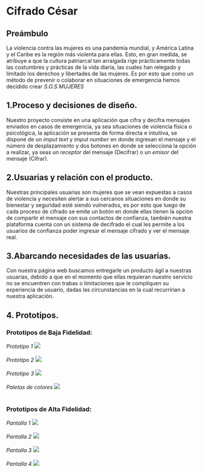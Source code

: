 # Cifrado César

## Preámbulo
La violencia contra las mujeres es una pandemia mundial, y América Latina y el Caribe es la región más violenta para ellas. Esto, en gran medida, se atribuye a que la cultura patriarcal tan arraigada rige prácticamente todas las costumbres y prácticas de la vida diaria, las cuales han relegado y limitado los derechos y libertades de las mujeres.
Es por esto que como un método de prevenir o colaborar en situaciones de emergencia hemos decidido crear *S.O.S MUJERES* 

## 1.Proceso y decisiones de diseño.
Nuestro proyecto consiste en una aplicación que cifra y decifra mensajes enviados en casos de emergencia, ya sea situaciones de violencia física o psicológica, la aplicación se presenta de forma directa e intuitiva, se dispone de un *imput text* y *imput number* en donde ingresan el mensaje y el número de desplazamiento y dos botones en donde se selecciona la opción a realizar, ya seas un *receptor* del mensaje (Decifrar) o un *emisor* del mensaje (Cifrar).

## 2.Usuarias y relación con el producto.
Nuestras principales usuarias son mujeres que se vean expuestas a casos de violencia y necesiten alertar a sus cercanos situaciones en donde su bienestar y seguridad esté siendo vulnerados, es por esto que luego de cada proceso de cifrado se emite un botón en donde ellas tienen la opción de compartir el mensaje con sus contactos de confianza, también nuestra plataforma cuenta con un sistema de decifrado el cual les permite a los usuarios de confianza poder ingresar el mensaje cifrado y ver el mensaje real.

## 3.Abarcando necesidades de las usuarias.
Con nuestra página web buscamos entregarle un producto ágil a nuestras usuarias, debido a que en el momento que ellas requieran nuestro servicio no se encuentren con trabas o limitaciones que le compliquen su experiencia de usuario, dadas las circunstancias en la cual recurririan a nuestra aplicación.

## 4. Prototipos. <br>
### Prototipos de Baja Fidelidad:<br>
*Prototipo 1* ![](src/Prototipo_1.jpeg) <br> 
 <br>
*Prototipo 2* ![](src/Prototipo_2.jpeg)
 <br> <br>
*Prototipo 3* ![](src/Prototipo_3.jpg)
 <br> <br>
*Paletas de colores* ![](src/Paleta_de_colores.jpeg)
 <br> <br>
### Prototipos de Alta Fidelidad:<br>
*Pantalla 1* ![](src/Pantalla_1.png)
 <br> <br>
*Pantalla 2* ![](src/Pantalla_2.png)
 <br> <br>
*Pantalla 3* ![](src/Panatalla_3.png)
 <br> <br>
*Pantalla 4* ![](src/Panatalla_4.png)
 <br> <br>